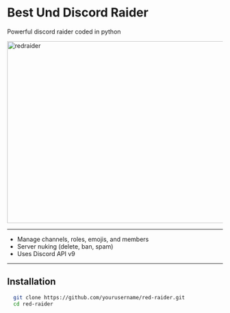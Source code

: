 # Best Und Discord Raider

Powerful discord raider coded in python

<img width="954" height="425" alt="redraider" src="https://github.com/user-attachments/assets/ff8ed05c-2f73-417b-8dd6-332a84d9ec52" />

---
- Manage channels, roles, emojis, and members  
- Server nuking (delete, ban, spam)  
- Uses Discord API v9  
---
## Installation

```bash
  git clone https://github.com/yourusername/red-raider.git
  cd red-raider
```

 
  


